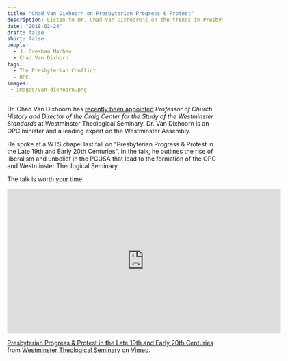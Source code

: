```yaml
---
title: "Chad Van Dixhoorn on Presbyterian Progress & Protest"
description: Listen to Dr. Chad Van Dixhoorn's on the trends in Presbyterianism leading to the formation of the OPC and Westminster Seminary.
date: "2018-02-24"
draft: false
short: false
people:
  - J. Gresham Machen
  - Chad Van Dixhorn
tags:
  - The Presbyterian Conflict
  - OPC
images:
 - images/van-dixhoorn.png
---
```


Dr. Chad Van Dixhoorn has [recently been appointed](https://faculty.wts.edu/posts/van-dixhoorn/) _Professor of Church History and Director of the Craig Center for the Study of the Westminster Standards_ at Westminster Theological Seminary. Dr. Van Dixhoorn is an OPC minister and a leading expert on the Westminster Assembly.

He spoke at a WTS chapel last fall on "Presbyterian Progress & Protest in the Late 19th and Early 20th Centuries". In the talk, he outlines the rise of liberalism and unbelief in the PCUSA that lead to the formation of the OPC and Westminster Theological Seminary.

The talk is worth your time.

<div class="embed-responsive embed-responsive-16by9">

<iframe src="https://player.vimeo.com/video/235953316?byline=0&portrait=0" width="640" height="338" frameborder="0" class="embed-responsive-item" webkitallowfullscreen mozallowfullscreen allowfullscreen></iframe>
</div>
<p><a href="https://vimeo.com/235953316">Presbyterian Progress &amp; Protest in the Late 19th and Early 20th Centuries</a> from <a href="https://vimeo.com/westminsterts">Westminster Theological Seminary</a> on <a href="https://vimeo.com">Vimeo</a>.</p>

